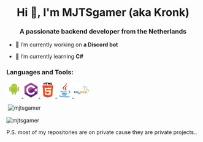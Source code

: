 <h1 align="center">Hi 👋, I'm MJTSgamer (aka Kronk)</h1>
<h3 align="center">A passionate backend developer from the Netherlands</h3>

- 🔭 I’m currently working on **a Discord bot**

- 🌱 I’m currently learning **C#**


<h3 align="left">Languages and Tools:</h3>
<p align="left"> <a href="https://developer.android.com" target="_blank"> <img src="https://raw.githubusercontent.com/devicons/devicon/master/icons/android/android-original-wordmark.svg" alt="android" width="40" height="40"/> </a> <a href="https://www.w3schools.com/cs/" target="_blank"> <img src="https://raw.githubusercontent.com/devicons/devicon/master/icons/csharp/csharp-original.svg" alt="csharp" width="40" height="40"/> </a> <a href="https://www.w3.org/html/" target="_blank"> <img src="https://raw.githubusercontent.com/devicons/devicon/master/icons/html5/html5-original-wordmark.svg" alt="html5" width="40" height="40"/> </a> <a href="https://www.java.com" target="_blank"> <img src="https://raw.githubusercontent.com/devicons/devicon/master/icons/java/java-original.svg" alt="java" width="40" height="40"/> </a> <a href="https://www.mysql.com/" target="_blank"> <img src="https://raw.githubusercontent.com/devicons/devicon/master/icons/mysql/mysql-original-wordmark.svg" alt="mysql" width="40" height="40"/> </a> </p>

<p>&nbsp;<img align="center" src="https://github-readme-stats.vercel.app/api?username=mjtsgamer&show_icons=true&locale=en" alt="mjtsgamer" /></p>

<p><img align="center" src="https://github-readme-streak-stats.herokuapp.com/?user=mjtsgamer&" alt="mjtsgamer" /></p>

P.S. most of my repositories are on private cause they are private projects..
